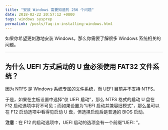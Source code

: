 ```yaml
---
title: "安装 Windows 需要知道的 256 个问题"
date: 2018-02-22 20:57:12 +0800
tags: windows sysprep
permalink: /posts/faq-in-installing-windows.html
---
```


如果你希望更刺激地安装 Windows，那么你需要了解很多 Windows 系统相关的问题。

---

## 为什么 UEFI 方式启动的 U 盘必须使用 FAT32 文件系统？

因为 NTFS 是 Windows 系统专属的文件系统，而 UEFI 目前并不支持 NTFS。

于是，如果在主板设置中选择“仅 UEFI 启动”，那么 NTFS 格式的启动 U 盘在 F12 启动选项中将不可见；而如果设置为“UEFI 启动并兼容旧模式”，那么虽可以在 F12 启动选项中看得见启动 U 盘，但选择启动后是普通的 BIOS 启动。

**注意**：在 F12 的启动选项中，UEFI 启动的选项会有一个前缀“UEFI: ”。

